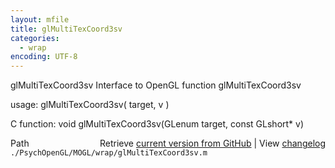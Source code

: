 ```yaml
---
layout: mfile
title: glMultiTexCoord3sv
categories:
  - wrap
encoding: UTF-8
---
```


glMultiTexCoord3sv  Interface to OpenGL function glMultiTexCoord3sv  

usage:  glMultiTexCoord3sv( target, v )  

C function:  void glMultiTexCoord3sv(GLenum target, const GLshort\* v)  


<div class="code_header" style="text-align:right;">
  <span style="float:left;">Path&nbsp;&nbsp;</span> <span class="counter">Retrieve <a href=
  "https://raw.github.com/Psychtoolbox-3/Psychtoolbox-3/beta/./PsychOpenGL/MOGL/wrap/glMultiTexCoord3sv.m">current version from GitHub</a> | View <a href=
  "https://github.com/Psychtoolbox-3/Psychtoolbox-3/commits/beta/./PsychOpenGL/MOGL/wrap/glMultiTexCoord3sv.m">changelog</a></span>
</div>
<div class="code">
  <code>./PsychOpenGL/MOGL/wrap/glMultiTexCoord3sv.m</code>
</div>
